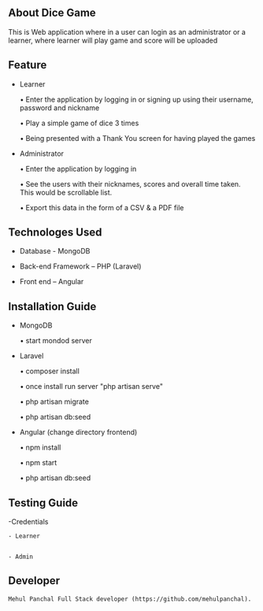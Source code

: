 ## About Dice Game

This is Web application where in a user can login as an administrator or a learner, where learner will play game and score will be uploaded

## Feature

- Learner 

	• 	Enter the application by logging in or signing up using their username, password  and nickname 

	• 	Play a simple game of dice 3 times 

	• 	Being presented with a Thank You screen for having played the games 

- Administrator 

	• 	Enter the application by logging in 

	• 	See the users with their nicknames, scores and overall time taken. This would be  scrollable list. 

	• 	Export this data in the form of a CSV & a PDF file

## Technologes Used

- Database - MongoDB 

- Back-end Framework – PHP (Laravel)

- Front end – Angular


## Installation Guide

- MongoDB

	• 	start mondod server

- Laravel 

	• 	composer install

	• 	once install run server "php artisan serve"	

	• 	php artisan migrate

	• 	php artisan db:seed	


- Angular (change directory frontend)

	• 	npm install

	• 	npm start

	• 	php artisan db:seed	

## Testing Guide

-Credentials

	- Learner


	- Admin



## Developer
	
	Mehul Panchal Full Stack developer (https://github.com/mehulpanchal).

